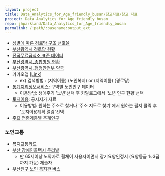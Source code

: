 ```yaml
---
layout: project
title: Data_Analytics_for_Age_friendly_busan/참고자료/참고 자료
project: Data_Analytics_for_Age_friendly_busan
repo: jhparkland/Data_Analytics_for_Age_friendly_busan
permalink: /:path/:basename:output_ext
---
```


- [성별에 따른 경로당 구조 선호율](https://www.koreascience.or.kr/article/JAKO201426059104969.pdf)
- [부산광역시 경로당 현황](http://www.busansenior.or.kr/04find/01.php)
- [전국무료급식소 표준 데이터](https://www.data.go.kr/data/15013107/standard.do)
- [부산광역시_종합병원 현황](https://www.data.go.kr/data/15083386/fileData.do)
- [부산광역시_행정안전부 약국](https://www.data.go.kr/data/15045036/fileData.do)
- 카카오맵 [[Link]](https://map.kakao.com/)
  - ex) 검색방법 : (지역이름) (노인복지) or (지역이름) (경로당)
- [통계지리정보서비스](https://sgis.kostat.go.kr/view/statsMe/statsMeMain#1): 구역별 노인인구 데이터
  - 이용방법: 생애주기 '노년'선택 후 카탈로그에서 '노년 인구 현황'선택
- [토지이음](https://www.eum.go.kr/web/ar/lu/luLandDet.jsp): 공시지가 자료
  - 이용방법: 원하는 주소로 찾거나 '주소 지도로 찾기'에서 원하는 필지 클릭 후 '토지이용계획 열람'선택
- [주요 연령계층별 추계인구](https://kosis.kr/statHtml/statHtml.do?orgId=101&tblId=DT_1BPB003&conn_path=I2)
### 노인교통 ###
- [복지교통카드](https://www.busan.go.kr/depart/ahcard04)
- [부산 장애인콜택시 두리발](http://www.duribal.co.kr/main/main.html)
  - 만 65세이상 노약자로 휠체어 사용자이면서 장기요양인정서 (요양등급 1~3급까지 가능) 제출자
- [부산진구 노인 복지관 버스](http://www.chambokji.org/guide/sub3_2.php#topmark)
